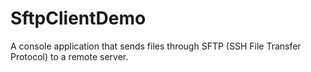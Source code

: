 # SftpClientDemo
A console application that sends files through SFTP (SSH File Transfer Protocol) to a remote server.

